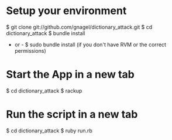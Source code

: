 # Setup your environment
$ git clone git://github.com/gnagel/dictionary_attack.git
$ cd dictionary_attack
$ bundle install 
- or - 
$ sudo bundle install (if you don't have RVM or the correct permissions)


# Start the App in a new tab
$ cd dictionary_attack
$ rackup


# Run the script in a new tab
$ cd dictionary_attack
$ ruby run.rb
